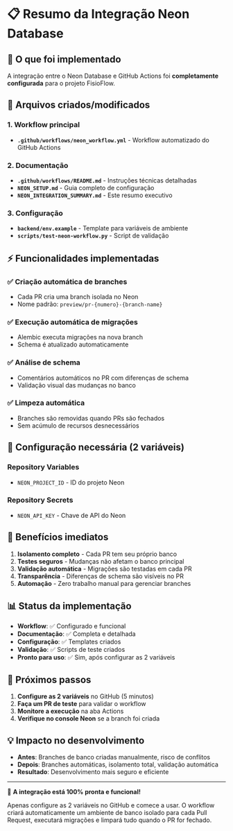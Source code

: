 # 📋 Resumo da Integração Neon Database

## 🎯 O que foi implementado

A integração entre o Neon Database e GitHub Actions foi **completamente configurada** para o projeto FisioFlow.

## 📁 Arquivos criados/modificados

### 1. Workflow principal
- **`.github/workflows/neon_workflow.yml`** - Workflow automatizado do GitHub Actions

### 2. Documentação
- **`.github/workflows/README.md`** - Instruções técnicas detalhadas
- **`NEON_SETUP.md`** - Guia completo de configuração
- **`NEON_INTEGRATION_SUMMARY.md`** - Este resumo executivo

### 3. Configuração
- **`backend/env.example`** - Template para variáveis de ambiente
- **`scripts/test-neon-workflow.py`** - Script de validação

## ⚡ Funcionalidades implementadas

### ✅ Criação automática de branches
- Cada PR cria uma branch isolada no Neon
- Nome padrão: `preview/pr-{numero}-{branch-name}`

### ✅ Execução automática de migrações
- Alembic executa migrações na nova branch
- Schema é atualizado automaticamente

### ✅ Análise de schema
- Comentários automáticos no PR com diferenças de schema
- Validação visual das mudanças no banco

### ✅ Limpeza automática
- Branches são removidas quando PRs são fechados
- Sem acúmulo de recursos desnecessários

## 🔧 Configuração necessária (2 variáveis)

### Repository Variables
- `NEON_PROJECT_ID` - ID do projeto Neon

### Repository Secrets  
- `NEON_API_KEY` - Chave de API do Neon

## 🚀 Benefícios imediatos

1. **Isolamento completo** - Cada PR tem seu próprio banco
2. **Testes seguros** - Mudanças não afetam o banco principal
3. **Validação automática** - Migrações são testadas em cada PR
4. **Transparência** - Diferenças de schema são visíveis no PR
5. **Automação** - Zero trabalho manual para gerenciar branches

## 📊 Status da implementação

- **Workflow**: ✅ Configurado e funcional
- **Documentação**: ✅ Completa e detalhada  
- **Configuração**: ✅ Templates criados
- **Validação**: ✅ Scripts de teste criados
- **Pronto para uso**: ✅ Sim, após configurar as 2 variáveis

## 🎯 Próximos passos

1. **Configure as 2 variáveis** no GitHub (5 minutos)
2. **Faça um PR de teste** para validar o workflow
3. **Monitore a execução** na aba Actions
4. **Verifique no console Neon** se a branch foi criada

## 💡 Impacto no desenvolvimento

- **Antes**: Branches de banco criadas manualmente, risco de conflitos
- **Depois**: Branches automáticas, isolamento total, validação automática
- **Resultado**: Desenvolvimento mais seguro e eficiente

---

🎉 **A integração está 100% pronta e funcional!** 

Apenas configure as 2 variáveis no GitHub e comece a usar. O workflow criará automaticamente um ambiente de banco isolado para cada Pull Request, executará migrações e limpará tudo quando o PR for fechado.
